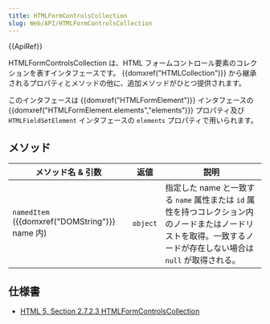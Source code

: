 ```yaml
---
title: HTMLFormControlsCollection
slug: Web/API/HTMLFormControlsCollection
---
```

{{ApiRef}}

HTMLFormControlsCollection は、HTML フォームコントロール要素のコレクションを表すインタフェースです。 {{domxref("HTMLCollection")}} から継承されるプロパティとメソッドの他に、追加メソッドがひとつ提供されます。

このインタフェースは {{domxref("HTMLFormElement")}} インタフェースの {{domxref("HTMLFormElement.elements","elements")}} プロパティ及び `HTMLFieldSetElement` インタフェースの `elements` プロパティで用いられます。

## メソッド

| メソッド名 & 引数                                      | 返値   | 説明                                                                                                                                                             |
| ------------------------------------------------------ | -------- | ---------------------------------------------------------------------------------------------------------------------------------------------------------------- |
| `namedItem` ({{domxref("DOMString")}} name 内) | `object` | 指定した name と一致する `name` 属性または `id` 属性を持つコレクション内のノードまたはノードリストを取得。一致するノードが存在しない場合は `null` が取得される。 |

## 仕様書

- [HTML 5, Section 2.7.2.3 HTMLFormControlsCollection](http://www.w3.org/TR/html5/common-dom-interfaces.html#htmlformcontrolscollection)
